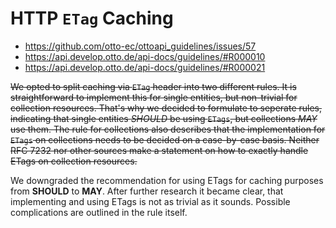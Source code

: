 # HTTP `ETag` Caching

- https://github.com/otto-ec/ottoapi_guidelines/issues/57
- https://api.develop.otto.de/api-docs/guidelines/#R000010
- https://api.develop.otto.de/api-docs/guidelines/#R000021

~~We opted to split caching via `ETag` header into two different rules. It is straightforward to implement this for single entities, but non-trivial for collection resources. That's why we decided to formulate to seperate rules, indicating that single entities _SHOULD_ be using `ETags`, but collections _MAY_ use them. The rule for collections also describes that the implementation for `ETags` on collections needs to be decided on a case-by-case basis. Neither RFC 7232 nor other sources make a statement on how to exactly handle ETags on collection resources.~~

We downgraded the recommendation for using ETags for caching purposes from **SHOULD** to **MAY**. After further research it became clear, that implementing and using ETags is not as trivial as it sounds. Possible complications are outlined in the rule itself.
